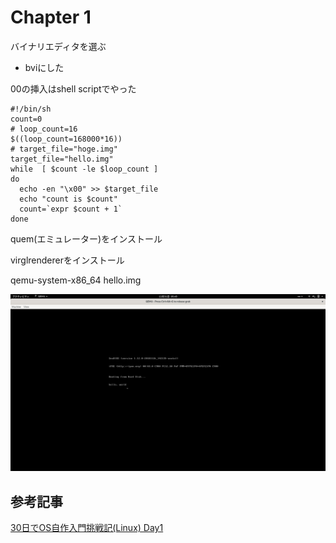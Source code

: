 # Chapter 1

バイナリエディタを選ぶ

- bviにした

00の挿入はshell scriptでやった

```
#!/bin/sh
count=0
# loop_count=16
$((loop_count=168000*16))
# target_file="hoge.img"
target_file="hello.img"
while  [ $count -le $loop_count ]
do
  echo -en "\x00" >> $target_file
  echo "count is $count"
  count=`expr $count + 1`
done
```



quem(エミュレーター)をインストール

virglrendererをインストール

qemu-system-x86_64 hello.img



![helloworld](helloworld.png)

## 参考記事

[30日でOS自作入門挑戦記(Linux) Day1](https://qiita.com/strv13570/items/c20e6b1c7cb68e7ee018)




